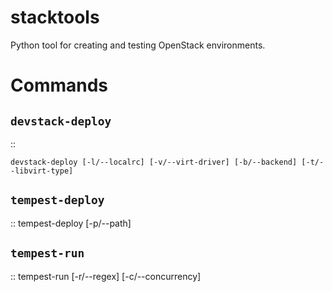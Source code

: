 # stacktools

Python tool for creating and testing OpenStack environments.


Commands
========

``devstack-deploy``
-------------------
::

    devstack-deploy [-l/--localrc] [-v/--virt-driver] [-b/--backend] [-t/--libvirt-type]

``tempest-deploy``
------------------
::
    tempest-deploy [-p/--path]

``tempest-run``
---------------
::
    tempest-run [-r/--regex] [-c/--concurrency]

